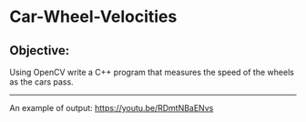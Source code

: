 # Car-Wheel-Velocities

Objective:
---------------
Using OpenCV write a C++ program that measures the speed of the wheels as the cars pass.

---------------

An example of output:
https://youtu.be/RDmtNBaENvs






